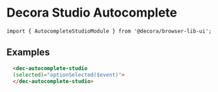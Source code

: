 # Decora Studio Autocomplete

`import { AutocompleteStudioModule } from '@decora/browser-lib-ui';`

## Examples

```html
  <dec-autocomplete-studio
  (selected)="optionSelected($event)">
  </dec-autocomplete-studio>
```
